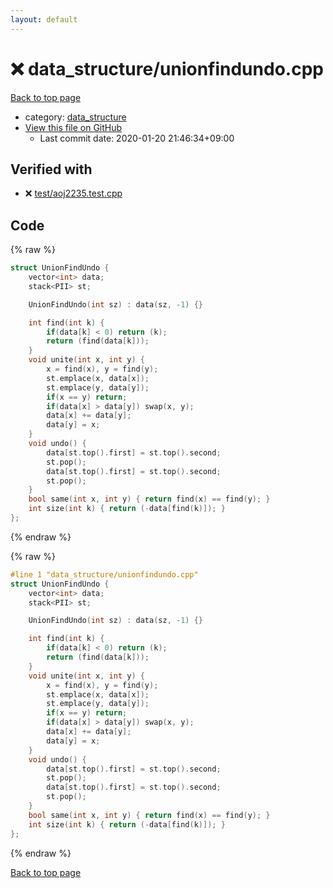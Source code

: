 ```yaml
---
layout: default
---
```


<!-- mathjax config similar to math.stackexchange -->
<script type="text/javascript" async
  src="https://cdnjs.cloudflare.com/ajax/libs/mathjax/2.7.5/MathJax.js?config=TeX-MML-AM_CHTML">
</script>
<script type="text/x-mathjax-config">
  MathJax.Hub.Config({
    TeX: { equationNumbers: { autoNumber: "AMS" }},
    tex2jax: {
      inlineMath: [ ['$','$'] ],
      processEscapes: true
    },
    "HTML-CSS": { matchFontHeight: false },
    displayAlign: "left",
    displayIndent: "2em"
  });
</script>

<script type="text/javascript" src="https://cdnjs.cloudflare.com/ajax/libs/jquery/3.4.1/jquery.min.js"></script>
<script src="https://cdn.jsdelivr.net/npm/jquery-balloon-js@1.1.2/jquery.balloon.min.js" integrity="sha256-ZEYs9VrgAeNuPvs15E39OsyOJaIkXEEt10fzxJ20+2I=" crossorigin="anonymous"></script>
<script type="text/javascript" src="../../assets/js/copy-button.js"></script>
<link rel="stylesheet" href="../../assets/css/copy-button.css" />


# :x: data_structure/unionfindundo.cpp

<a href="../../index.html">Back to top page</a>

* category: <a href="../../index.html#c8f6850ec2ec3fb32f203c1f4e3c2fd2">data_structure</a>
* <a href="{{ site.github.repository_url }}/blob/master/data_structure/unionfindundo.cpp">View this file on GitHub</a>
    - Last commit date: 2020-01-20 21:46:34+09:00




## Verified with

* :x: <a href="../../verify/test/aoj2235.test.cpp.html">test/aoj2235.test.cpp</a>


## Code

<a id="unbundled"></a>
{% raw %}
```cpp
struct UnionFindUndo {
    vector<int> data;
    stack<PII> st;

    UnionFindUndo(int sz) : data(sz, -1) {}

    int find(int k) {
        if(data[k] < 0) return (k);
        return (find(data[k]));
    }
    void unite(int x, int y) {
        x = find(x), y = find(y);
        st.emplace(x, data[x]);
        st.emplace(y, data[y]);
        if(x == y) return;
        if(data[x] > data[y]) swap(x, y);
        data[x] += data[y];
        data[y] = x;
    }
    void undo() {
        data[st.top().first] = st.top().second;
        st.pop();
        data[st.top().first] = st.top().second;
        st.pop();
    }
    bool same(int x, int y) { return find(x) == find(y); }
    int size(int k) { return (-data[find(k)]); }
};
```
{% endraw %}

<a id="bundled"></a>
{% raw %}
```cpp
#line 1 "data_structure/unionfindundo.cpp"
struct UnionFindUndo {
    vector<int> data;
    stack<PII> st;

    UnionFindUndo(int sz) : data(sz, -1) {}

    int find(int k) {
        if(data[k] < 0) return (k);
        return (find(data[k]));
    }
    void unite(int x, int y) {
        x = find(x), y = find(y);
        st.emplace(x, data[x]);
        st.emplace(y, data[y]);
        if(x == y) return;
        if(data[x] > data[y]) swap(x, y);
        data[x] += data[y];
        data[y] = x;
    }
    void undo() {
        data[st.top().first] = st.top().second;
        st.pop();
        data[st.top().first] = st.top().second;
        st.pop();
    }
    bool same(int x, int y) { return find(x) == find(y); }
    int size(int k) { return (-data[find(k)]); }
};
```
{% endraw %}

<a href="../../index.html">Back to top page</a>

